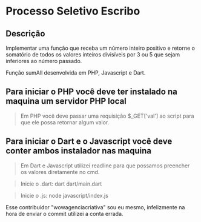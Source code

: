 # Processo Seletivo Escribo
## Descrição

Implementar uma função que receba um número inteiro positivo e retorne o
somatório de todos os valores inteiros divisíveis por 3 ou 5 que sejam inferiores ao
número passado.


Função sumAll desenvolvida em PHP, Javascript e Dart.

## Para iniciar o PHP você deve ter instalado na maquina um servidor PHP local
> Em PHP você deve passar uma requisição $_GET['val'] ao script para que ele possa retornar algum valor.


## Para iniciar o Dart e o Javascript você deve conter ambos instalador nas maquina
> Em Dart e Javascript utilizei readline para que possamos preencher os valores diretamente no cmd.

> Inicie o .dart: dart dart/main.dart

> Inicie o .js: node javascript/index.js


Esse contribuidor "wowagenciacriativa" sou eu mesmo, infelizmente na hora de enviar o commit utilizei a conta errada.
